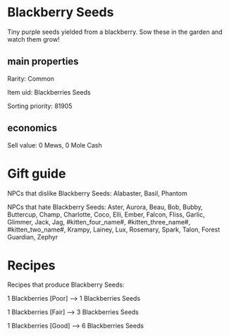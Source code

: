 # Blackberry Seeds

Tiny purple seeds yielded from a blackberry. Sow these in the garden and watch them grow!

## main properties

Rarity: Common

Item uid: Blackberries Seeds

Sorting priority: 81905

## economics

Sell value: 0 Mews, 0 Mole Cash

# Gift guide

NPCs that dislike Blackberry Seeds: Alabaster, Basil, Phantom

NPCs that hate Blackberry Seeds: Aster, Aurora, Beau, Bob, Bubby, Buttercup, Champ, Charlotte, Coco, Elli, Ember, Falcon, Fliss, Garlic, Glimmer, Jack, Jag, #kitten_four_name#, #kitten_three_name#, #kitten_two_name#, Krampy, Lainey, Lux, Rosemary, Spark, Talon, Forest Guardian, Zephyr

# Recipes

Recipes that produce Blackberry Seeds:

1 Blackberries [Poor] --> 1 Blackberries Seeds

1 Blackberries [Fair] --> 3 Blackberries Seeds

1 Blackberries [Good] --> 6 Blackberries Seeds